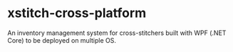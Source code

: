# xstitch-cross-platform
An inventory management system for cross-stitchers built with WPF (.NET Core) to be deployed on multiple OS.
